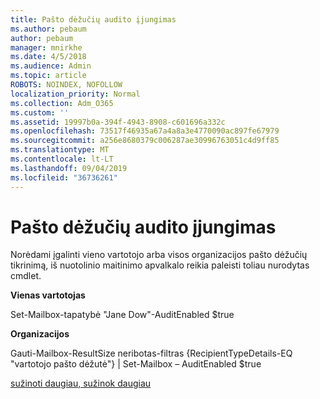 ```yaml
---
title: Pašto dėžučių audito įjungimas
ms.author: pebaum
author: pebaum
manager: mnirkhe
ms.date: 4/5/2018
ms.audience: Admin
ms.topic: article
ROBOTS: NOINDEX, NOFOLLOW
localization_priority: Normal
ms.collection: Adm_O365
ms.custom: ''
ms.assetid: 19997b0a-394f-4943-8908-c601696a332c
ms.openlocfilehash: 73517f46935a67a4a8a3e4770090ac897fe67979
ms.sourcegitcommit: a256e8680379c006287ae30996763051c4d9ff85
ms.translationtype: MT
ms.contentlocale: lt-LT
ms.lasthandoff: 09/04/2019
ms.locfileid: "36736261"
---
```

# <a name="enable-mailbox-auditing"></a>Pašto dėžučių audito įjungimas

Norėdami įgalinti vieno vartotojo arba visos organizacijos pašto dėžučių tikrinimą, iš nuotolinio maitinimo apvalkalo reikia paleisti toliau nurodytas cmdlet.
  
 **Vienas vartotojas**
  
Set-Mailbox-tapatybė "Jane Dow"-AuditEnabled $true
  
 **Organizacijos**
  
Gauti-Mailbox-ResultSize neribotas-filtras {RecipientTypeDetails-EQ "vartotojo pašto dėžutė"} | Set-Mailbox – AuditEnabled $true
  
[sužinoti daugiau, sužinok daugiau](https://docs.microsoft.com/office365/securitycompliance/enable-mailbox-auditing)
  

